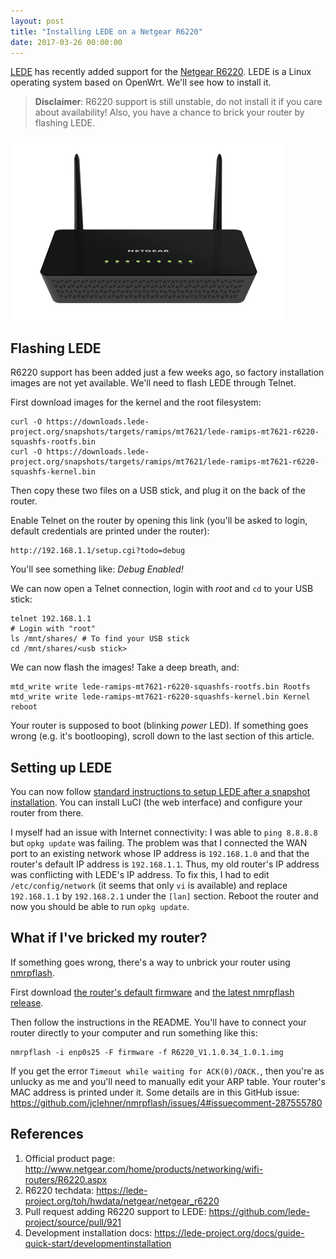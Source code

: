 ```yaml
---
layout: post
title: "Installing LEDE on a Netgear R6220"
date: 2017-03-26 00:00:00
---
```


[LEDE](https://lede-project.org/) has recently added support for the [Netgear R6220](http://www.netgear.com/home/products/networking/wifi-routers/R6220.aspx).
LEDE is a Linux operating system based on OpenWrt. We'll see how to install it.

> **Disclaimer**: R6220 support is still unstable, do not install it if you care
> about availability! Also, you have a chance to brick your router by flashing
> LEDE.

![Front view of the R6220](/img/blog/2017-installing-lede-on-a-netgear-r6220/front.png)

## Flashing LEDE

R6220 support has been added just a few weeks ago, so factory installation
images are not yet available. We'll need to flash LEDE through Telnet.

First download images for the kernel and the root filesystem:

```shell
curl -O https://downloads.lede-project.org/snapshots/targets/ramips/mt7621/lede-ramips-mt7621-r6220-squashfs-rootfs.bin
curl -O https://downloads.lede-project.org/snapshots/targets/ramips/mt7621/lede-ramips-mt7621-r6220-squashfs-kernel.bin
```

Then copy these two files on a USB stick, and plug it on the back of the router.

Enable Telnet on the router by opening this link (you'll be asked to login,
default credentials are printed under the router):

```
http://192.168.1.1/setup.cgi?todo=debug
```

You'll see something like: _Debug Enabled!_

We can now open a Telnet connection, login with _root_ and `cd` to your USB stick:

```shell
telnet 192.168.1.1
# Login with "root"
ls /mnt/shares/ # To find your USB stick
cd /mnt/shares/<usb stick>
```

We can now flash the images! Take a deep breath, and:

```shell
mtd_write write lede-ramips-mt7621-r6220-squashfs-rootfs.bin Rootfs
mtd_write write lede-ramips-mt7621-r6220-squashfs-kernel.bin Kernel
reboot
```

Your router is supposed to boot (blinking _power_ LED). If something goes wrong
(e.g. it's bootlooping), scroll down to the last section of this article.

## Setting up LEDE

You can now follow [standard instructions to setup LEDE after a snapshot
installation](https://lede-project.org/docs/guide-quick-start/developmentinstallation#installing_a_lede_snapshot).
You can install LuCI (the web interface) and configure your router from there.

I myself had an issue with Internet connectivity: I was able to `ping 8.8.8.8`
but `opkg update` was failing. The problem was that I connected the WAN port to
an existing network whose IP address is `192.168.1.0` and that the router's
default IP address is `192.168.1.1`. Thus, my old router's IP address was
conflicting with LEDE's IP address. To fix this, I had to edit
`/etc/config/network` (it seems that only `vi` is available) and replace
`192.168.1.1` by `192.168.2.1` under the `[lan]` section. Reboot the router and
now you should be able to run `opkg update`.

## What if I've bricked my router?

If something goes wrong, there's a way to unbrick your router using [nmrpflash](https://github.com/jclehner/nmrpflash).

First download [the router's default firmware](https://www.netgear.com/support/product/R6220#download)
and [the latest nmrpflash release](https://github.com/jclehner/nmrpflash/releases).

Then follow the instructions in the README. You'll have to connect your router
directly to your computer and run something like this:

```shell
nmrpflash -i enp0s25 -F firmware -f R6220_V1.1.0.34_1.0.1.img
```

If you get the error `Timeout while waiting for ACK(0)/OACK.`, then you're as
unlucky as me and you'll need to manually edit your ARP table. Your router's
MAC address is printed under it. Some details are in this GitHub issue:
https://github.com/jclehner/nmrpflash/issues/4#issuecomment-287555780

## References

1. Official product page: http://www.netgear.com/home/products/networking/wifi-routers/R6220.aspx
2. R6220 techdata: https://lede-project.org/toh/hwdata/netgear/netgear_r6220
3. Pull request adding R6220 support to LEDE: https://github.com/lede-project/source/pull/921
4. Development installation docs: https://lede-project.org/docs/guide-quick-start/developmentinstallation
